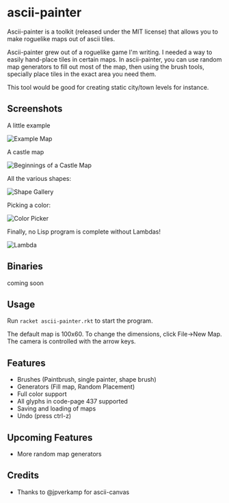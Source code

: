 # ascii-painter
Ascii-painter is a toolkit (released under the MIT license) that allows you to make roguelike maps out of ascii tiles. 

Ascii-painter grew out of a roguelike game I'm writing. I needed a way to easily hand-place tiles in certain maps.
In ascii-painter, you can use random map generators to fill out most of the map, then using the brush tools, specially
place tiles in the exact area you need them.

This tool would be good for creating static city/town levels for instance.

Screenshots
-----------
A little example

![Example Map](https://i.imgur.com/U4cHvWG.png)

A castle map

![Beginnings of a Castle Map](https://i.imgur.com/6c4psVj.png)

All the various shapes:

![Shape Gallery](https://i.imgur.com/7CeFGMN.png)

Picking a color:

![Color Picker](https://i.imgur.com/yjOMfiE.png)

Finally, no Lisp program is complete without Lambdas!

![Lambda](https://i.imgur.com/DG5qYXV.png)

Binaries
--------
coming soon

Usage
-----
Run `racket ascii-painter.rkt` to start the program.

The default map is 100x60. To change the dimensions, click File->New Map.
The camera is controlled with the arrow keys.

Features
--------
* Brushes (Paintbrush, single painter, shape brush)
* Generators (Fill map, Random Placement)
* Full color support
* All glyphs in code-page 437 supported
* Saving and loading of maps
* Undo (press ctrl-z)

Upcoming Features
-----------------
* More random map generators

Credits
-------
* Thanks to @jpverkamp for ascii-canvas
